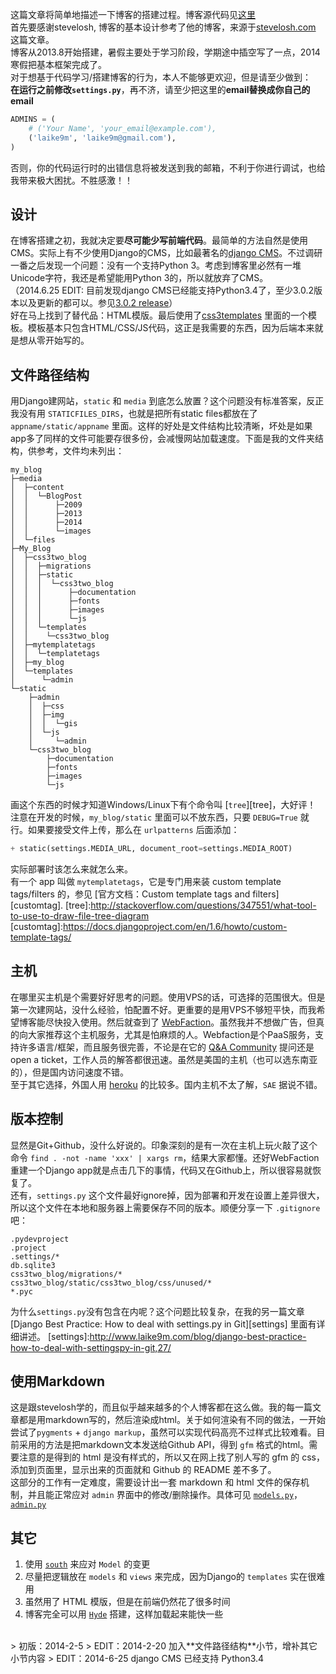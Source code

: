 这篇文章将简单地描述一下博客的搭建过程。博客源代码见[这里][blog]  
首先要感谢stevelosh, 博客的基本设计参考了他的博客，来源于[stevelosh.com][sl] 这篇文章。  
博客从2013.8开始搭建，暑假主要处于学习阶段，学期途中插空写了一点，2014寒假把基本框架完成了。  
对于想基于代码学习/搭建博客的行为，本人不能够更欢迎，但是请至少做到：  
**在运行之前修改`settings.py`**，再不济，请至少把这里的**email替换成你自己的email**
```python
ADMINS = (
    # ('Your Name', 'your_email@example.com'),
    ('laike9m', 'laike9m@gmail.com'),
)
```
否则，你的代码运行时的出错信息将被发送到我的邮箱，不利于你进行调试，也给我带来极大困扰。不胜感激！！

设计
---
在博客搭建之初，我就决定要**尽可能少写前端代码**。最简单的方法自然是使用CMS。实际上有不少使用Django的CMS，比如最著名的[django CMS][django-cms]。不过调研一番之后发现一个问题：没有一个支持Python 3。考虑到博客里必然有一堆Unicode字符，我还是希望能用Python 3的，所以就放弃了CMS。  
（2014.6.25 EDIT: 目前发现django CMS已经能支持Python3.4了，至少3.0.2版本以及更新的都可以。参见[3.0.2 release][3.0.2]）  
好在马上找到了替代品：HTML模版。最后使用了[css3templates][templates] 里面的一个模板。模板基本只包含HTML/CSS/JS代码，这正是我需要的东西，因为后端本来就是想从零开始写的。  

文件路径结构
----------
用Django建网站，`static` 和 `media` 到底怎么放置？这个问题没有标准答案，反正我没有用 `STATICFILES_DIRS`，也就是把所有static files都放在了`appname/static/appname` 里面。这样的好处是文件结构比较清晰，坏处是如果app多了同样的文件可能要存很多份，会减慢网站加载速度。下面是我的文件夹结构，供参考，文件均未列出：

	my_blog
	├─media
	│  ├─content
	│  │  └─BlogPost
	│  │      ├─2009
	│  │      ├─2013
	│  │      ├─2014
	│  │      └─images
	│  └─files
	├─My_Blog
	│  ├─css3two_blog
	│  │  ├─migrations
	│  │  ├─static
	│  │  │  └─css3two_blog
	│  │  │      ├─documentation
	│  │  │      ├─fonts
	│  │  │      ├─images
	│  │  │      └─js
	│  │  └─templates
	│  │    └─css3two_blog
	│  ├─mytemplatetags
	│  │  └─templatetags
	│  ├─my_blog
	│  └─templates
	│      └─admin
	└─static
	    ├─admin
	    │  ├─css
	    │  ├─img
	    │  │  └─gis
	    │  └─js
	    │     └─admin
	    └─css3two_blog
	        ├─documentation
	        ├─fonts
	        ├─images
	        └─js

画这个东西的时候才知道Windows/Linux下有个命令叫 [`tree`][tree]，大好评！  
注意在开发的时候，`my_blog/static` 里面可以不放东西，只要 `DEBUG=True` 就行。如果要接受文件上传，那么在 `urlpatterns` 后面添加：   
```python
+ static(settings.MEDIA_URL, document_root=settings.MEDIA_ROOT)
```  
实际部署时该怎么来就怎么来。  
有一个 app 叫做 `mytemplatetags`，它是专门用来装 custom template tags/filters 的，参见 [官方文档：Custom template tags and filters][customtag].
[tree]:http://stackoverflow.com/questions/347551/what-tool-to-use-to-draw-file-tree-diagram
[customtag]:https://docs.djangoproject.com/en/1.6/howto/custom-template-tags/

主机
---
在哪里买主机是个需要好好思考的问题。使用VPS的话，可选择的范围很大。但是第一次建网站，没什么经验，怕配置不好。更重要的是用VPS不够短平快，而我希望博客能尽快投入使用。然后就查到了 [WebFaction][wf]。虽然我并不想做广告，但真的向大家推荐这个主机服务，尤其是怕麻烦的人。Webfaction是个PaaS服务，支持许多语言/框架，而且服务很完善，不论是在它的 [Q&A Community][QA] 提问还是open a ticket，工作人员的解答都很迅速。虽然是美国的主机（也可以选东南亚的），但是国内访问速度不错。  
至于其它选择，外国人用 [heroku][h] 的比较多。国内主机不太了解，`SAE` 据说不错。

[h]: https://www.heroku.com/

版本控制
-------
显然是Git+Github，没什么好说的。印象深刻的是有一次在主机上玩火敲了这个命令 `find . -not -name 'xxx' | xargs rm`，结果大家都懂。还好WebFaction重建一个Django app就是点击几下的事情，代码又在Github上，所以很容易就恢复了。  
还有，`settings.py` 这个文件最好ignore掉，因为部署和开发在设置上差异很大，所以这个文件在本地和服务器上需要保存不同的版本。顺便分享一下 `.gitignore` 吧：

    .pydevproject
    .project
    .settings/*
    db.sqlite3
    css3two_blog/migrations/*
    css3two_blog/static/css3two_blog/css/unused/*
    *.pyc

为什么`settings.py`没有包含在内呢？这个问题比较复杂，在我的另一篇文章 [Django Best Practice: How to deal with settings.py in Git][settings] 里面有详细讲述。
[settings]:http://www.laike9m.com/blog/django-best-practice-how-to-deal-with-settingspy-in-git,27/

使用Markdown
------------
这是跟stevelosh学的，而且似乎越来越多的个人博客都在这么做。我的每一篇文章都是用markdown写的，然后渲染成html。关于如何渲染有不同的做法，一开始尝试了`pygments` + `django markup`，虽然可以实现代码高亮不过样式比较难看。目前采用的方法是把markdown文本发送给Github API，得到 `gfm` 格式的html。需要注意的是得到的 html 是没有样式的，所以又在网上找了别人写的 gfm 的 css，添加到页面里，显示出来的页面就和 Github 的 README 差不多了。  
这部分的工作有一定难度，需要设计出一套 markdown 和 html 文件的保存机制，并且能正常应对 `admin` 界面中的修改/删除操作。具体可见
[`models.py`][models]，[`admin.py`][admin]

其它
---
1. 使用 [`south`][south] 来应对 `Model` 的变更
2. 尽量把逻辑放在 `models` 和 `views` 来完成，因为Django的 `templates` 实在很难用
3. 虽然用了 HTML 模版，但是在前端仍然花了很多时间
4. 博客完全可以用 [`Hyde`][hyde] 搭建，这样加载起来能快一些

<br>
> 初版：2014-2-5  
> EDIT：2014-2-20 加入**文件路径结构**小节，增补其它小节内容
> EDIT：2014-6-25 django CMS 已经支持 Python3.4


[blog]: https://github.com/laike9m/My_Blog
[sl]: http://stevelosh.com/projects/stevelosh-com/
[django-cms]: https://www.django-cms.org/en/
[3.0.2]: https://www.django-cms.org/en/blog/2014/05/21/302-release/
[templates]: http://www.css3templates.co.uk/templates.html
[wf]: https://www.webfaction.com/?aid=49199
[QA]: https://community.webfaction.com/
[models]: https://github.com/laike9m/My_Blog/blob/master/css3two_blog/models.py
[admin]: https://github.com/laike9m/My_Blog/blob/master/css3two_blog/admin.py
[south]: http://south.aeracode.org/
[hyde]: http://hyde.github.io/